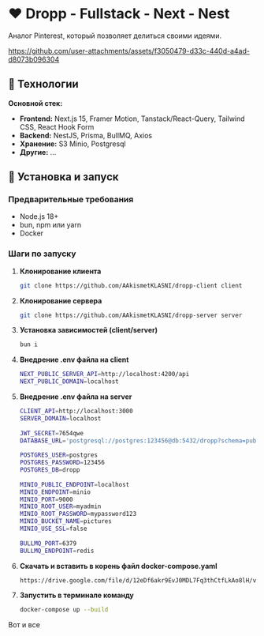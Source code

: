 # ❤️ Dropp - Fullstack - Next - Nest

Аналог Pinterest, который позволяет делиться своими идеями.

https://github.com/user-attachments/assets/f3050479-d33c-440d-a4ad-d8073b096304

## 🚀 Технологии

**Основной стек:**
- **Frontend:** Next.js 15, Framer Motion, Tanstack/React-Query, Tailwind CSS, React Hook Form
- **Backend:** NestJS, Prisma, BullMQ, Axios
- **Хранение:** S3 Minio, Postgresql
- **Другие:** ...

## 🔧 Установка и запуск

### Предварительные требования
- Node.js 18+
- bun, npm или yarn
- Docker

### Шаги по запуску

1. **Клонирование клиента**
   ```bash
   git clone https://github.com/AAkismetKLASNI/dropp-client client

2. **Клонирование сервера**
   ```bash
   git clone https://github.com/AAkismetKLASNI/dropp-server server

2. **Установка зависимостей (client/server)**
   ```bash
   bun i
   
3. **Внедрение .env файла на client**
   ```bash
   NEXT_PUBLIC_SERVER_API=http://localhost:4200/api
   NEXT_PUBLIC_DOMAIN=localhost
4. **Внедрение .env файла на server**
   ```bash
   CLIENT_API=http://localhost:3000
   SERVER_DOMAIN=localhost
    
   JWT_SECRET=7654qwe
   DATABASE_URL='postgresql://postgres:123456@db:5432/dropp?schema=public'
    
   POSTGRES_USER=postgres
   POSTGRES_PASSWORD=123456
   POSTGRES_DB=dropp
    
   MINIO_PUBLIC_ENDPOINT=localhost
   MINIO_ENDPOINT=minio
   MINIO_PORT=9000
   MINIO_ROOT_USER=myadmin
   MINIO_ROOT_PASSWORD=mypassword123
   MINIO_BUCKET_NAME=pictures
   MINIO_USE_SSL=false
    
   BULLMQ_PORT=6379
   BULLMQ_ENDPOINT=redis
5. **Скачать и вставить в корень файл docker-compose.yaml**
   ```bash
   https://drive.google.com/file/d/12eDf6akr9EvJ0MDL7Fq3thCtfLkAo8lH/view?usp=drive_link
6. **Запустить в терминале команду**
   ```bash
   docker-compose up --build

Вот и все
    
  

  
